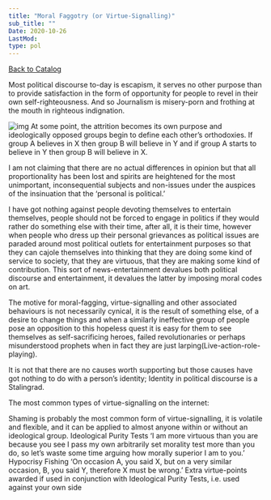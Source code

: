 ```yaml
---
title: "Moral Faggotry (or Virtue-Signalling)"
sub_title: ""
Date: 2020-10-26
LastMod:
type: pol
---
```


[Back to Catalog](/)

Most political discourse to-day is escapism, it serves no other purpose than to provide satisfaction in the form of opportunity for people to revel in their own self-righteousness. And so Journalism is misery-porn and frothing at the mouth in righteous indignation.

![img](https://www.sosbrigade.club/wp-content/uploads/2020/11/virtue-signalling-266x300.jpg)
At some point, the attrition becomes its own purpose and ideologically opposed groups begin to define each other’s orthodoxies. If group A believes in X then group B will believe in Y and if group A starts to believe in Y then group B will believe in X.

I am not claiming that there are no actual differences in opinion but that all proportionality has been lost and spirits are heightened for the most unimportant, inconsequential subjects and non-issues under the auspices of the insinuation that the ‘personal is political.’

I have got nothing against people devoting themselves to entertain themselves, people should not be forced to engage in politics if they would rather do something else with their time, after all, it is their time, however when people who dress up their personal grievances as political issues are paraded around most political outlets for entertainment purposes so that they can cajole themselves into thinking that they are doing some kind of service to society, that they are virtuous, that they are making some kind of contribution. This sort of news-entertainment devalues both political discourse and entertainment, it devalues the latter by imposing moral codes on art.

The motive for moral-fagging, virtue-signalling and other associated behaviours is not necessarily cynical, it is the result of something else, of a desire to change things and when a similarly ineffective group of people pose an opposition to this hopeless quest it is easy for them to see themselves as self-sacrificing heroes, failed revolutionaries or perhaps misunderstood prophets when in fact they are just larping(Live-action-role-playing).

It is not that there are no causes worth supporting but those causes have got nothing to do with a person’s identity; Identity in political discourse is a Stalingrad.

The most common types of virtue-signalling on the internet:

Shaming is probably the most common form of virtue-signalling, it is volatile and flexible, and it can be applied to almost anyone within or without an ideological group.
Ideological Purity Tests ‘I am more virtuous than you are because you see I pass my own arbitrarily set morality test more than you do, so let’s waste some time arguing how morally superior I am to you.’
Hypocrisy Fishing ‘On occasion A, you said X, but on a very similar occasion, B, you said Y, therefore X must be wrong.’ Extra virtue-points awarded if used in conjunction with Ideological Purity Tests, i.e. used against your own side
